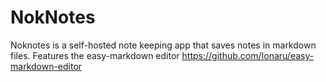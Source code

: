 # NokNotes

Noknotes is a self-hosted note keeping app that saves notes in markdown files. Features the easy-markdown editor https://github.com/Ionaru/easy-markdown-editor

